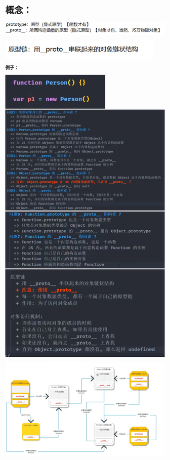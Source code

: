 # 概念：



![image-20220127225718236](README/image-20220127225718236.png)

![image-20220127224843964](README/image-20220127224843964.png)

**例子：**

<img src="README/image-20220127224613746.png" alt="image-20220127224613746" style="zoom:80%;" />

<img src="README/image-20220127224337552.png" alt="image-20220127224337552" style="zoom: 80%;" />

<img src="README/image-20220127224558579.png" alt="image-20220127224558579" style="zoom:80%;" />

<img src="README/image-20220127225904970.png" alt="image-20220127225904970" style="zoom:80%;" />

![image-20220127235155915](README/image-20220127235155915.png)